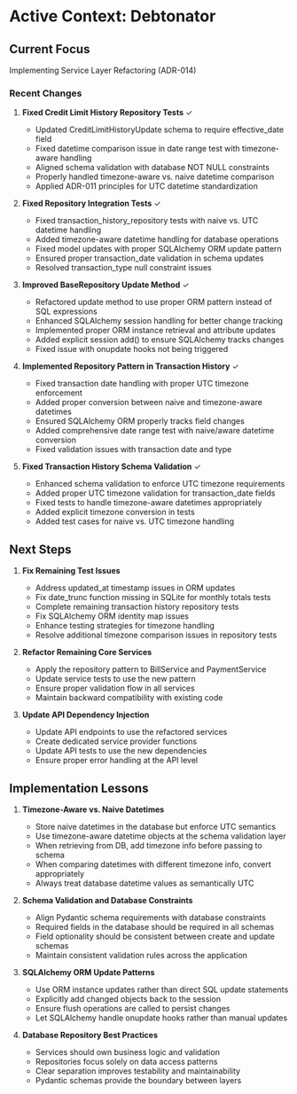 # Active Context: Debtonator

## Current Focus
Implementing Service Layer Refactoring (ADR-014)

### Recent Changes

1. **Fixed Credit Limit History Repository Tests** ✓
   - Updated CreditLimitHistoryUpdate schema to require effective_date field
   - Fixed datetime comparison issue in date range test with timezone-aware handling
   - Aligned schema validation with database NOT NULL constraints
   - Properly handled timezone-aware vs. naive datetime comparison
   - Applied ADR-011 principles for UTC datetime standardization

2. **Fixed Repository Integration Tests** ✓
   - Fixed transaction_history_repository tests with naive vs. UTC datetime handling
   - Added timezone-aware datetime handling for database operations
   - Fixed model updates with proper SQLAlchemy ORM update pattern
   - Ensured proper transaction_date validation in schema updates
   - Resolved transaction_type null constraint issues

3. **Improved BaseRepository Update Method** ✓
   - Refactored update method to use proper ORM pattern instead of SQL expressions
   - Enhanced SQLAlchemy session handling for better change tracking 
   - Implemented proper ORM instance retrieval and attribute updates
   - Added explicit session add() to ensure SQLAlchemy tracks changes
   - Fixed issue with onupdate hooks not being triggered

4. **Implemented Repository Pattern in Transaction History** ✓
   - Fixed transaction date handling with proper UTC timezone enforcement
   - Added proper conversion between naive and timezone-aware datetimes
   - Ensured SQLAlchemy ORM properly tracks field changes
   - Added comprehensive date range test with naive/aware datetime conversion
   - Fixed validation issues with transaction date and type

5. **Fixed Transaction History Schema Validation** ✓
   - Enhanced schema validation to enforce UTC timezone requirements
   - Added proper UTC timezone validation for transaction_date fields
   - Fixed tests to handle timezone-aware datetimes appropriately
   - Added explicit timezone conversion in tests 
   - Added test cases for naive vs. UTC timezone handling

## Next Steps

1. **Fix Remaining Test Issues**
   - Address updated_at timestamp issues in ORM updates
   - Fix date_trunc function missing in SQLite for monthly totals tests
   - Complete remaining transaction history repository tests
   - Fix SQLAlchemy ORM identity map issues
   - Enhance testing strategies for timezone handling
   - Resolve additional timezone comparison issues in repository tests

2. **Refactor Remaining Core Services**
   - Apply the repository pattern to BillService and PaymentService
   - Update service tests to use the new pattern
   - Ensure proper validation flow in all services
   - Maintain backward compatibility with existing code

3. **Update API Dependency Injection**
   - Update API endpoints to use the refactored services
   - Create dedicated service provider functions
   - Update API tests to use the new dependencies
   - Ensure proper error handling at the API level

## Implementation Lessons

1. **Timezone-Aware vs. Naive Datetimes**
   - Store naive datetimes in the database but enforce UTC semantics
   - Use timezone-aware datetime objects at the schema validation layer
   - When retrieving from DB, add timezone info before passing to schema
   - When comparing datetimes with different timezone info, convert appropriately
   - Always treat database datetime values as semantically UTC

2. **Schema Validation and Database Constraints**
   - Align Pydantic schema requirements with database constraints
   - Required fields in the database should be required in all schemas
   - Field optionality should be consistent between create and update schemas
   - Maintain consistent validation rules across the application

3. **SQLAlchemy ORM Update Patterns**
   - Use ORM instance updates rather than direct SQL update statements
   - Explicitly add changed objects back to the session
   - Ensure flush operations are called to persist changes
   - Let SQLAlchemy handle onupdate hooks rather than manual updates

4. **Database Repository Best Practices**
   - Services should own business logic and validation
   - Repositories focus solely on data access patterns
   - Clear separation improves testability and maintainability
   - Pydantic schemas provide the boundary between layers
